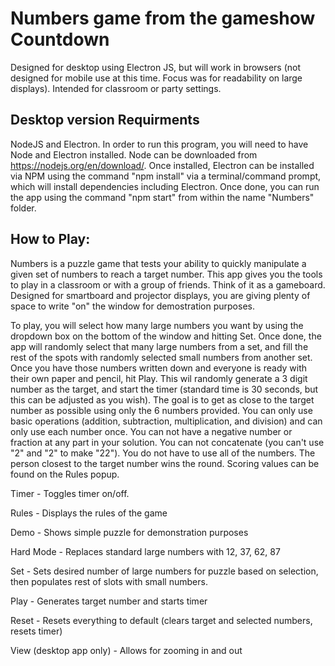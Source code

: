 # Numbers game from the gameshow Countdown
Designed for desktop using Electron JS, but will work in browsers (not designed for mobile use at this time. Focus was for readability on large displays). Intended for classroom or party settings.

## Desktop version Requirments
NodeJS and Electron. In order to run this program, you will need to have Node and Electron installed. Node can be downloaded from https://nodejs.org/en/download/. Once installed, Electron can be installed via NPM using the command "npm install" via a terminal/command prompt, which will install dependencies including Electron. Once done, you can run the app using the command "npm start" from within the name "Numbers" folder.

## How to Play:
Numbers is a puzzle game that tests your ability to quickly manipulate a given set of numbers to reach a target number. This app gives you the tools to play in a classroom or with a group of friends. Think of it as a gameboard. Designed for smartboard and projector displays, you are giving plenty of space to write "on" the window for demostration purposes.

To play, you will select how many large numbers you want by using the dropdown box on the bottom of the window and hitting Set. Once done, the app will randomly select that many large numbers from a set, and fill the rest of the spots with randomly selected small numbers from another set. Once you have those numbers written down and everyone is ready with their own paper and pencil, hit Play. This wil randomly generate a 3 digit number as the target, and start the timer (standard time is 30 seconds, but this can be adjusted as you wish). The goal is to get as close to the target number as possible using only the 6 numbers provided. You can only use basic operations (addition, subtraction, multiplication, and division) and can only use each number once. You can not have a negative number or fraction at any part in your solution. You can not concatenate (you can't use "2" and "2" to make "22"). You do not have to use all of the numbers. The person closest to the target number wins the round. Scoring values can be found on the Rules popup.

Timer - Toggles timer on/off.

Rules - Displays the rules of the game

Demo - Shows simple puzzle for demonstration purposes

Hard Mode - Replaces standard large numbers with 12, 37, 62, 87

Set - Sets desired number of large numbers for puzzle based on selection, then populates rest of slots with
small numbers.

Play - Generates target number and starts timer

Reset - Resets everything to default (clears target and selected numbers, resets timer)

View (desktop app only) - Allows for zooming in and out
